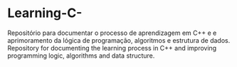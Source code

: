 # Learning-C-
Repositório para documentar o processo de aprendizagem em C++ e e aprimoramento da lógica de programação, algoritmos e estrutura de dados. Repository for documenting the learning process in C++ and improving programming logic, algorithms and data structure.
